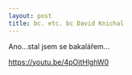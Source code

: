 ```yaml
---
layout: post
title: bc. etc. bc David Knichal
---
```


Ano...stal jsem se bakalářem...

https://youtu.be/4pOitHlghW0

